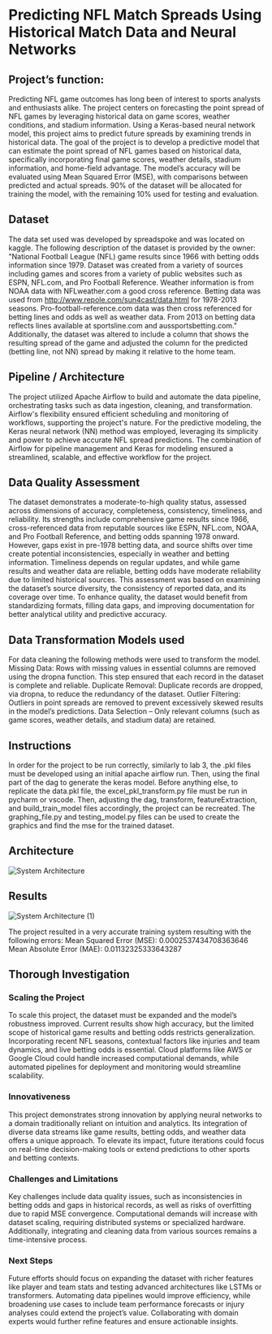 # Predicting NFL Match Spreads Using Historical Match Data and Neural Networks

## Project’s function:
Predicting NFL game outcomes has long been of interest to sports analysts and enthusiasts alike. The project centers on forecasting the point spread of NFL games by leveraging historical data on game scores, weather conditions, and stadium information. Using a Keras-based neural network model, this project aims to predict future spreads by examining trends in historical data. The goal of the project is to develop a predictive model that can estimate the point spread of NFL games based on historical data, specifically incorporating final game scores, weather details, stadium information, and home-field advantage. The model’s accuracy will be evaluated using Mean Squared Error (MSE), with comparisons between predicted and actual spreads. 90\% of the dataset will be allocated for training the model, with the remaining 10\% used for testing and evaluation.

## Dataset
The data set used was developed by spreadspoke and was located on kaggle. The following description of the dataset is provided by the owner:
"National Football League (NFL) game results since 1966 with betting odds information since 1979. Dataset was created from a variety of sources including games and scores from a variety of public websites such as ESPN, NFL.com, and Pro Football Reference. Weather information is from NOAA data with NFLweather.com a good cross reference. Betting data was used from http://www.repole.com/sun4cast/data.html for 1978-2013 seasons. Pro-football-reference.com data was then cross referenced for betting lines and odds as well as weather data. From 2013 on betting data reflects lines available at sportsline.com and aussportsbetting.com."
Additionally, the dataset was altered to include a column that shows the resulting spread of the game and adjusted the column for the predicted (betting line, not NN) spread by making it relative to the home team.

## Pipeline / Architecture
The project utilized Apache Airflow to build and automate the data pipeline, orchestrating tasks such as data ingestion, cleaning, and transformation. Airflow's flexibility  ensured efficient scheduling and monitoring of workflows, supporting the project's nature. For the predictive modeling, the Keras neural network (NN) method was employed, leveraging its simplicity and power to achieve accurate NFL spread predictions. The combination of Airflow for pipeline management and Keras for modeling ensured a streamlined, scalable, and effective workflow for the project.

## Data Quality Assessment
The dataset demonstrates a moderate-to-high quality status, assessed across dimensions of accuracy, completeness, consistency, timeliness, and reliability. Its strengths include comprehensive game results since 1966, cross-referenced data from reputable sources like ESPN, NFL.com, NOAA, and Pro Football Reference, and betting odds spanning 1978 onward. However, gaps exist in pre-1978 betting data, and source shifts over time create potential inconsistencies, especially in weather and betting information. Timeliness depends on regular updates, and while game results and weather data are reliable, betting odds have moderate reliability due to limited historical sources. This assessment was based on examining the dataset’s source diversity, the consistency of reported data, and its coverage over time. To enhance quality, the dataset would benefit from standardizing formats, filling data gaps, and improving documentation for better analytical utility and predictive accuracy.


## Data Transformation Models used
For data cleaning the following methods were used to transform the model. 
  Missing Data: Rows with missing values in essential columns are removed using the dropna function. This step ensured that each record in the dataset is complete and reliable. 
  Duplicate Removal: Duplicate records are dropped, via dropna, to reduce the redundancy of the dataset. 
  Outlier Filtering: Outliers in point spreads are removed to prevent excessively skewed results in the model’s predictions.
  Data Selection – Only relevant columns (such as game scores, weather details, and stadium data) are retained.

## Instructions
In order for the project to be run correctly, similarly to lab 3, the .pkl files must be developed using an initial apache airflow run. Then, using the final part of the dag to generate the keras model.
Before anything else, to replicate the data.pkl file, the excel_pkl_transform.py file must be run in pycharm or vscode. Then, adjusting the dag, transform, featureExtraction, and build_train_model files accordingly, the project can be recreated. The graphing_file.py and testing_model.py files can be used to create the graphics and find the mse for the trained dataset.

## Architecture
![System Architecture](https://github.com/user-attachments/assets/f033b044-be98-47f4-a858-bb29c0b22cac)

## Results
![System Architecture (1)](https://github.com/user-attachments/assets/49b67375-3192-41a1-aa3f-5ce93714740d)

The project resulted in a very accurate training system resulting with the following errors:
Mean Squared Error (MSE): 0.0002537434708363646
Mean Absolute Error (MAE): 0.01132325333643287

## Thorough Investigation
### Scaling the Project
To scale this project, the dataset must be expanded and the model’s robustness improved. Current results show high accuracy, but the limited scope of historical game results and betting odds restricts generalization. Incorporating recent NFL seasons, contextual factors like injuries and team dynamics, and live betting odds is essential. Cloud platforms like AWS or Google Cloud could handle increased computational demands, while automated pipelines for deployment and monitoring would streamline scalability.

### Innovativeness
This project demonstrates strong innovation by applying neural networks to a domain traditionally reliant on intuition and analytics. Its integration of diverse data streams like game results, betting odds, and weather data offers a unique approach. To elevate its impact, future iterations could focus on real-time decision-making tools or extend predictions to other sports and betting contexts.

### Challenges and Limitations
Key challenges include data quality issues, such as inconsistencies in betting odds and gaps in historical records, as well as risks of overfitting due to rapid MSE convergence. Computational demands will increase with dataset scaling, requiring distributed systems or specialized hardware. Additionally, integrating and cleaning data from various sources remains a time-intensive process.

### Next Steps
Future efforts should focus on expanding the dataset with richer features like player and team stats and testing advanced architectures like LSTMs or transformers. Automating data pipelines would improve efficiency, while broadening use cases to include team performance forecasts or injury analyses could extend the project’s value. Collaborating with domain experts would further refine features and ensure actionable insights.
